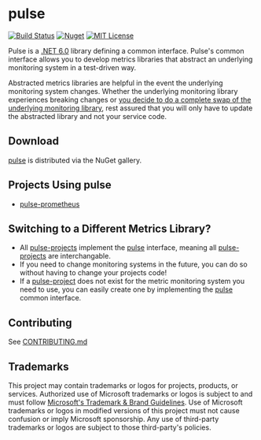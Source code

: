 # pulse
[![Build Status](https://github.com/microsoft/pulse/actions/workflows/build.yml/badge.svg?branch=main)](https://github.com/microsoft/pulse/actions/workflows/build.yml)
[![Nuget](https://img.shields.io/nuget/v/pulse.svg)](https://www.nuget.org/packages/pulse/)
[![MIT License](https://img.shields.io/badge/license-MIT-green.svg)](https://github.com/microsoft/pulse/blob/main/LICENSE)

Pulse is a [.NET 6.0](https://dotnet.microsoft.com/en-us/download/dotnet/6.0) library defining a common interface. Pulse's common interface allows you to develop metrics libraries that abstract an underlying monitoring system in a test-driven way.

Abstracted metrics libraries are helpful in the event the underlying monitoring system changes. Whether the underlying monitoring library experiences breaking changes or [you decide to do a complete swap of the underlying monitoring library](#switching-to-a-different-metrics-library), rest assured that you will only have to update the abstracted library and not your service code.

## Download

[pulse](https://www.nuget.org/packages/pulse/) is distributed via the NuGet gallery.

## Projects Using pulse

* [pulse-prometheus](https://github.com/microsoft/pulse-prometheus)

## Switching to a Different Metrics Library?

* All [pulse-projects](#projects-that-use-pulse) implement the [pulse](#pulse) interface, meaning all [pulse-projects](#projects-that-use-pulse) are interchangable. 
* If you need to change monitoring systems in the future, you can do so without having to change your projects code!
* If a [pulse-project](#projects-that-use-pulse) does not exist for the metric monitoring system you need to use, you can easily create one by implementing the [pulse](#pulse) common interface.

## Contributing

See [CONTRIBUTING.md](CONTRIBUTING.md)

## Trademarks

This project may contain trademarks or logos for projects, products, or services. Authorized use of Microsoft 
trademarks or logos is subject to and must follow [Microsoft's Trademark & Brand Guidelines](https://www.microsoft.com/en-us/legal/intellectualproperty/trademarks/usage/general).
Use of Microsoft trademarks or logos in modified versions of this project must not cause confusion or imply Microsoft sponsorship.
Any use of third-party trademarks or logos are subject to those third-party's policies.
